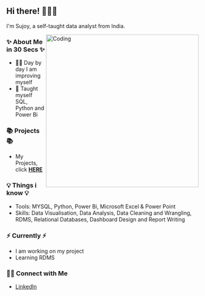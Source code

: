 ## Hi there! 🙋🏻‍♀️

I'm Sujoy, a self-taught data analyst from India.

<img align="right" alt="Coding" width="400" src="https://capturly.com/blog/wp-content/uploads/2018/02/Data-Website-Analytics.gif">

### ✨ About Me in 30 Secs ✨
- 🧘‍♂️ Day by day I am improving myself
- 📝 Taught myself SQL, Python and Power Bi

### 📚 Projects  📚
- My Projects, click **[HERE](https://github.com/sujoyx/Project-Guide/blob/main/README.md)**

### 💡 Things i know 💡
- Tools: MYSQL, Python, Power Bi, Microsoft Excel & Power Point
- Skills: Data Visualisation, Data Analysis, Data Cleaning and Wrangling, RDMS, Relational Databases, Dashboard Design and Report Writing

### ⚡️ Currently ⚡️
- I am working on my project
- Learning RDMS

### 🙌🏻 Connect with Me
- [LinkedIn](https://www.linkedin.com/in/sujoynath/)
